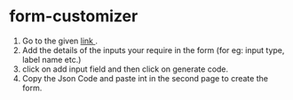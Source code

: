 # form-customizer
1. Go to the given [link  ](https://abhijeetiyer1996.github.io/form-customizer/index1.html).
2. Add the details of the inputs your require in the form (for eg: input type, label name etc.)
3. click on add input field and then click on generate code.
4. Copy the Json Code and paste int in the second page to create the form.
